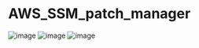 # AWS_SSM_patch_manager
![image](https://user-images.githubusercontent.com/36766101/156069719-5f92ff20-2653-4ab0-b94e-d22455a03e46.png)
![image](https://user-images.githubusercontent.com/36766101/156071675-29cf5fd0-87c3-4e9f-b6de-396213fe4f37.png)
![image](https://user-images.githubusercontent.com/36766101/156071761-30f3988a-4602-4579-86d6-4c434172c60b.png)
